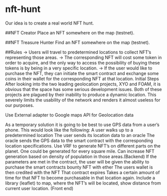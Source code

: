 # nft-hunt

Our idea is to create a real world NFT hunt. 


##NFT Creator
Place an NFT somewhere on the map (testnet).

##NFT Treasure Hunter
Find an NFT somewhere on the map (testnet).

##Rules
→ Users will travel to predetermined locations to collect NFT’s representing those areas. 
→ The corresponding NFT will cost some token in order to acquire, and the only way to access the possibility of buying these tokens is by being in a very specific location. 
→ If the user would like to purchase the NFT, they can initiate the smart contract and exchange some coins in their wallet for the corresponding NFT at that location.
Initial Steps
After looking into the two leading geolocation projects, XYO and FOAM, it is obvious that the space has some serious development issues. Both of these projects are plagued by their inability to produce a dynamic location. This severely limits the usability of the network and renders it almost useless for our purposes. 

Use External adapter to Google maps API for Geolocation data

As a temporary solution it is going to be best to use GPS data from a user’s phone. This would look like the following:
A user walks up to a predetermined location 
The user sends its location data to an oracle
The oracle sends the GPS data to the smart contract with the corresponding location specifications. 
Use VRF to generate NFT’s on different parts on the planet. One could be generated for every square mile. Can increase NFT generation based on density of population in those areas.(Backend)
If the parameters are met in the contract, the user will be given the ability to purchase the smart contracts bounty NFT with ether
The users wallet is then credited with the NFT
That contract expires
Takes a certain amount of time for that NFT to become purchasable in that location again.
Include a library (leaflet) to map, where the NFT’s will be located, show distance from current user location. (Front end)

